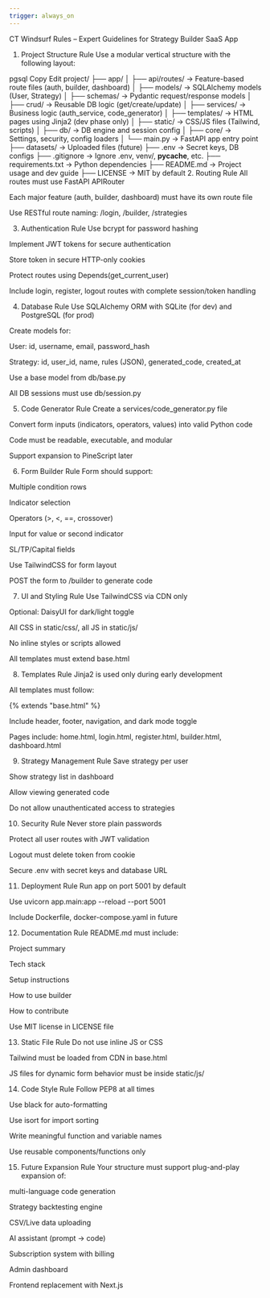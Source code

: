 ```yaml
---
trigger: always_on
---
```


CT Windsurf Rules – Expert Guidelines for Strategy Builder SaaS App
1. Project Structure Rule
Use a modular vertical structure with the following layout:

pgsql
Copy
Edit
project/
├── app/
│   ├── api/routes/          → Feature-based route files (auth, builder, dashboard)
│   ├── models/              → SQLAlchemy models (User, Strategy)
│   ├── schemas/             → Pydantic request/response models
│   ├── crud/                → Reusable DB logic (get/create/update)
│   ├── services/            → Business logic (auth_service, code_generator)
│   ├── templates/           → HTML pages using Jinja2 (dev phase only)
│   ├── static/              → CSS/JS files (Tailwind, scripts)
│   ├── db/                  → DB engine and session config
│   ├── core/                → Settings, security, config loaders
│   └── main.py              → FastAPI app entry point
├── datasets/                → Uploaded files (future)
├── .env                     → Secret keys, DB configs
├── .gitignore               → Ignore .env, venv/, __pycache__, etc.
├── requirements.txt         → Python dependencies
├── README.md                → Project usage and dev guide
├── LICENSE                  → MIT by default
2. Routing Rule
All routes must use FastAPI APIRouter

Each major feature (auth, builder, dashboard) must have its own route file

Use RESTful route naming: /login, /builder, /strategies

3. Authentication Rule
Use bcrypt for password hashing

Implement JWT tokens for secure authentication

Store token in secure HTTP-only cookies

Protect routes using Depends(get_current_user)

Include login, register, logout routes with complete session/token handling

4. Database Rule
Use SQLAlchemy ORM with SQLite (for dev) and PostgreSQL (for prod)

Create models for:

User: id, username, email, password_hash

Strategy: id, user_id, name, rules (JSON), generated_code, created_at

Use a base model from db/base.py

All DB sessions must use db/session.py

5. Code Generator Rule
Create a services/code_generator.py file

Convert form inputs (indicators, operators, values) into valid Python code

Code must be readable, executable, and modular

Support expansion to PineScript later

6. Form Builder Rule
Form should support:

Multiple condition rows

Indicator selection

Operators (>, <, ==, crossover)

Input for value or second indicator

SL/TP/Capital fields

Use TailwindCSS for form layout

POST the form to /builder to generate code

7. UI and Styling Rule
Use TailwindCSS via CDN only

Optional: DaisyUI for dark/light toggle

All CSS in static/css/, all JS in static/js/

No inline styles or scripts allowed

All templates must extend base.html

8. Templates Rule
Jinja2 is used only during early development

All templates must follow:

{% extends "base.html" %}

Include header, footer, navigation, and dark mode toggle

Pages include: home.html, login.html, register.html, builder.html, dashboard.html

9. Strategy Management Rule
Save strategy per user

Show strategy list in dashboard

Allow viewing generated code

Do not allow unauthenticated access to strategies

10. Security Rule
Never store plain passwords

Protect all user routes with JWT validation

Logout must delete token from cookie

Secure .env with secret keys and database URL

11. Deployment Rule
Run app on port 5001 by default

Use uvicorn app.main:app --reload --port 5001

Include Dockerfile, docker-compose.yaml in future

12. Documentation Rule
README.md must include:

Project summary

Tech stack

Setup instructions

How to use builder

How to contribute

Use MIT license in LICENSE file

13. Static File Rule
Do not use inline JS or CSS

Tailwind must be loaded from CDN in base.html

JS files for dynamic form behavior must be inside static/js/

14. Code Style Rule
Follow PEP8 at all times

Use black for auto-formatting

Use isort for import sorting

Write meaningful function and variable names

Use reusable components/functions only

15. Future Expansion Rule
Your structure must support plug-and-play expansion of:

multi-language code generation

Strategy backtesting engine

CSV/Live data uploading

AI assistant (prompt → code)

Subscription system with billing

Admin dashboard

Frontend replacement with Next.js

